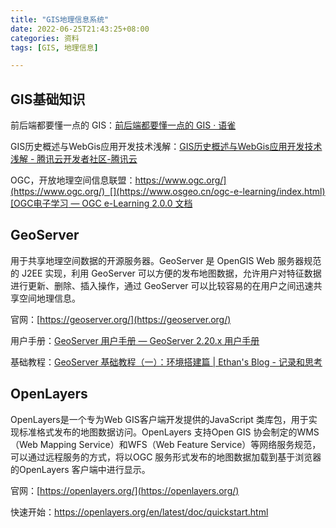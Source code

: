 ```yaml
---
title: "GIS地理信息系统"
date: 2022-06-25T21:43:25+08:00
categories: 资料
tags: [GIS, 地理信息]

---
```


## GIS基础知识

前后端都要懂一点的 GIS：[](https://www.yuque.com/datav/datav-cool/swteb8)[前后端都要懂一点的 GIS · 语雀](https://www.yuque.com/datav/datav-cool/swteb8)

GIS历史概述与WebGis应用开发技术浅解：[](https://cloud.tencent.com/developer/article/1484784)[GIS历史概述与WebGis应用开发技术浅解 - 腾讯云开发者社区-腾讯云](https://cloud.tencent.com/developer/article/1484784)

OGC，开放地理空间信息联盟：[](https://www.ogc.org/)[https://www.ogc.org/](https://www.ogc.org/)﻿  [](https://www.osgeo.cn/ogc-e-learning/index.html)[OGC电子学习 &mdash; OGC e-Learning 2.0.0 文档](https://www.osgeo.cn/ogc-e-learning/index.html)

## GeoServer

用于共享地理空间数据的开源服务器。GeoServer 是 OpenGIS Web 服务器规范的 J2EE 实现，利用 GeoServer 可以方便的发布地图数据，允许用户对特征数据进行更新、删除、插入操作，通过 GeoServer 可以比较容易的在用户之间迅速共享空间地理信息。

官网：[](https://geoserver.org/)[https://geoserver.org/](https://geoserver.org/)

用户手册：[](https://docs.geoserver.org/latest/zhCN/user/index.html)[GeoServer 用户手册 &#8212; GeoServer 2.20.x 用户手册](https://docs.geoserver.org/latest/zhCN/user/index.html)

基础教程：[](https://ethanblog.com/tech/installation-of-geoserver.html)[GeoServer 基础教程（一）：环境搭建篇 | Ethan&#39;s Blog - 记录和思考](https://ethanblog.com/tech/installation-of-geoserver.html)

## OpenLayers

OpenLayers是一个专为Web GIS客户端开发提供的JavaScript 类库包，用于实现标准格式发布的地图数据访问。OpenLayers 支持Open GIS 协会制定的WMS（Web Mapping Service）和WFS（Web Feature Service）等网络服务规范，可以通过远程服务的方式，将以OGC 服务形式发布的地图数据加载到基于浏览器的OpenLayers 客户端中进行显示。

官网：[](https://openlayers.org/)[https://openlayers.org/](https://openlayers.org/)

快速开始：[](https://openlayers.org/en/latest/doc/quickstart.html)https://openlayers.org/en/latest/doc/quickstart.html
